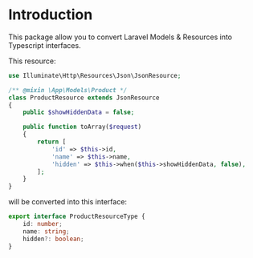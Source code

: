 # Introduction

This package allow you to convert Laravel Models & Resources into Typescript interfaces.

This resource:

```php
use Illuminate\Http\Resources\Json\JsonResource;

/** @mixin \App\Models\Product */
class ProductResource extends JsonResource
{
    public $showHiddenData = false;

    public function toArray($request)
    {
        return [
            'id' => $this->id,
            'name' => $this->name,
            'hidden' => $this->when($this->showHiddenData, false),
        ];
    }
}

```

will be converted into this interface:

```typescript
export interface ProductResourceType {
    id: number;
    name: string;
    hidden?: boolean;
}
```
